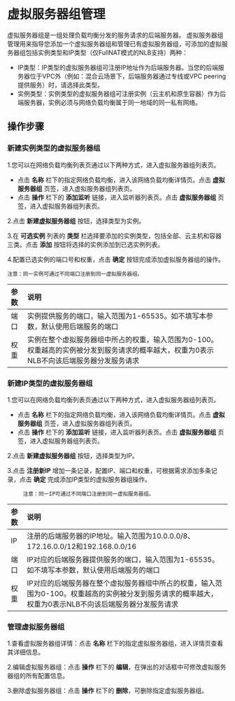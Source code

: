 # 虚拟服务器组管理

虚拟服务器组是一组处理负载均衡分发的服务请求的后端服务器。 虚拟服务器组管理用来指导您添加一个虚拟服务器组和管理已有虚拟服务器组，可添加的虚拟服务器组包括实例类型和IP类型（仅FullNAT模式的NLB支持）两种：
- IP类型：IP类型的虚拟服务器组可注册IP地址作为后端服务器。当您的后端服务器位于VPC外（例如：混合云场景下，后端服务器通过专线或VPC peering提供服务）时，请选择此类型。
- 实例类型：实例类型的虚拟服务器组可注册实例（云主机和原生容器）作为后端服务器，实例必须与网络负载均衡属于同一地域的同一私有网络。

## 操作步骤

### 新建实例类型的虚拟服务器组
1.您可以在网络负载均衡列表页通过以下两种方式，进入虚拟服务器组列表页。

  - 点击 **名称**  栏下的指定网络负载均衡，进入该网络负载均衡详情页。点击 **虚拟服务器组** 页签，进入虚拟服务器组列表页。
  -  点击 **操作** 栏下的 **添加监听** 链接，进入监听器列表页。点击 **虚拟服务器组** 页签，进入虚拟服务器组列表页。

2.点击 **新建虚拟服务器组** 按钮，选择类型为实例。

3.在 **可选实例** 列表的 **类型** 栏选择要添加的实例类型，包括全部、云主机和容器三类。点击 **添加** 按钮将选择的实例添加到已选实例列表。

4.配置已选实例的端口号和权重，点击 **确定** 按钮完成添加虚拟服务器组的操作。

    注意：同一实例可通过不同端口注册到同一虚拟服务器组。

| 参数	| 说明	| 
| :- | :- |
|端口|实例提供服务的端口，输入范围为1-65535。如不填写本参数，默认使用后端服务的端口|
|权重|实例在整个虚拟服务器组中所占的权重，输入范围为0-100。权重越高的实例被分发到服务请求的概率越大，权重为0表示NLB不向该后端服务器分发服务请求|

### 新建IP类型的虚拟服务器组
1.您可以在网络负载均衡列表页通过以下两种方式，进入虚拟服务器组列表页。

  - 点击 **名称**  栏下的指定网络负载均衡，进入该网络负载均衡详情页。点击 **虚拟服务器组** 页签，进入虚拟服务器组列表页。
  -  点击 **操作** 栏下的 **添加监听** 链接，进入监听器列表页。点击 **虚拟服务器组** 页签，进入虚拟服务器组列表页。

2.点击 **新建虚拟服务器组** 按钮，选择类型为IP。

3.点击 **注册新IP** 增加一条记录，配置IP、端口和权重，可根据需求添加多条记录，点击 **确定** 完成添加IP类型的虚拟服务器组操作。

         注意：同一IP可通过不同端口注册到同一虚拟服务器组。

| 参数	| 说明	| 
| :- | :- |
|IP|注册的后端服务器的IP地址。输入范围为10.0.0.0/8、172.16.0.0/12和192.168.0.0/16|
|端口|IP对应的后端服务器提供服务的端口，输入范围为1-65535。如不填写本参数，默认使用后端服务的端口|
|权重|IP对应的后端服务器在整个虚拟服务器组中所占的权重，输入范围为0-100。权重越高的实例被分发到服务请求的概率越大，权重为0表示NLB不向该后端服务器分发服务请求|

### 管理虚拟服务器组
1.查看虚拟服务器组详情：点击 **名称**  栏下的指定虚拟服务器组，进入详情页查看其详细信息。
 
2.编辑虚拟服务器组：点击 **操作** 栏下的 **编辑**，在弹出的对话框中可修改虚拟服务器组的所有配置信息。
 
3.删除虚拟服务器组：点击 **操作** 栏下的 **删除**，可删除指定虚拟服务器组。
		
